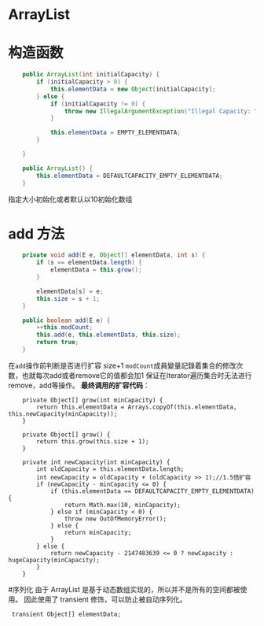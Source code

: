 # ArrayList 
# 构造函数
```java
    public ArrayList(int initialCapacity) {
        if (initialCapacity > 0) {
            this.elementData = new Object[initialCapacity];
        } else {
            if (initialCapacity != 0) {
                throw new IllegalArgumentException("Illegal Capacity: " + initialCapacity);
            }

            this.elementData = EMPTY_ELEMENTDATA;
        }

    }

    public ArrayList() {
        this.elementData = DEFAULTCAPACITY_EMPTY_ELEMENTDATA;
    }
```
指定大小初始化或者默认以10初始化数组
# add 方法
```java
    private void add(E e, Object[] elementData, int s) {
        if (s == elementData.length) {
            elementData = this.grow();
        }

        elementData[s] = e;
        this.size = s + 1;
    }

    public boolean add(E e) {
        ++this.modCount;
        this.add(e, this.elementData, this.size);
        return true;
    }
```
在`add`操作前判断是否进行扩容 size+1 
`modCount`成員變量記錄着集合的修改次数，也就每次add或者remove它的值都会加1
保证在Iterator遍历集合时无法进行remove，add等操作。
**最终调用的扩容代码**：
        
        private Object[] grow(int minCapacity) {
            return this.elementData = Arrays.copyOf(this.elementData, this.newCapacity(minCapacity));
        }
    
        private Object[] grow() {
            return this.grow(this.size + 1);
        }
    
        private int newCapacity(int minCapacity) {
            int oldCapacity = this.elementData.length;
            int newCapacity = oldCapacity + (oldCapacity >> 1);//1.5倍扩容
            if (newCapacity - minCapacity <= 0) {
                if (this.elementData == DEFAULTCAPACITY_EMPTY_ELEMENTDATA) {
                    return Math.max(10, minCapacity);
                } else if (minCapacity < 0) {
                    throw new OutOfMemoryError();
                } else {
                    return minCapacity;
                }
            } else {
                return newCapacity - 2147483639 <= 0 ? newCapacity : hugeCapacity(minCapacity);
            }
        }
  #序列化
  由于 ArrayList 是基于动态数组实现的，所以并不是所有的空间都被使用。
  因此使用了 transient 修饰，可以防止被自动序列化。
  
     transient Object[] elementData;
